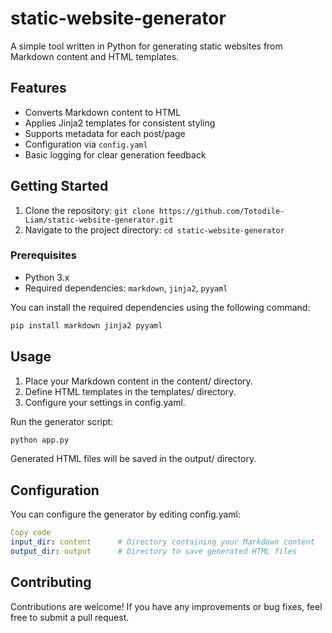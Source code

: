 # static-website-generator

A simple tool written in Python for generating static websites from Markdown content and HTML templates.

## Features

- Converts Markdown content to HTML
- Applies Jinja2 templates for consistent styling
- Supports metadata for each post/page
- Configuration via `config.yaml`
- Basic logging for clear generation feedback

## Getting Started

1. Clone the repository: `git clone https://github.com/Totodile-Liam/static-website-generator.git`
2. Navigate to the project directory: `cd static-website-generator`

### Prerequisites

- Python 3.x
- Required dependencies: `markdown`, `jinja2`, `pyyaml`

You can install the required dependencies using the following command:

```bash
pip install markdown jinja2 pyyaml
```

## Usage
1. Place your Markdown content in the content/ directory.
2. Define HTML templates in the templates/ directory.
3. Configure your settings in config.yaml.

Run the generator script:
```bash
python app.py
```
Generated HTML files will be saved in the output/ directory.

## Configuration
You can configure the generator by editing config.yaml:

```yaml
Copy code
input_dir: content      # Directory containing your Markdown content
output_dir: output      # Directory to save generated HTML files
```

## Contributing
Contributions are welcome! If you have any improvements or bug fixes, feel free to submit a pull request.

